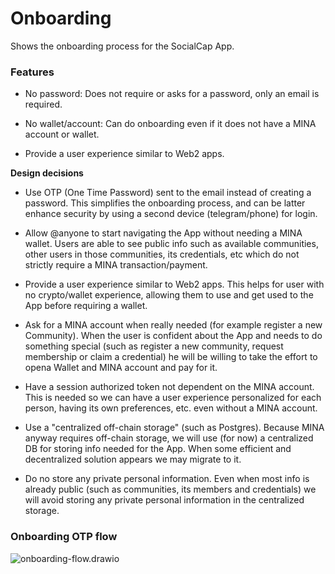 # Onboarding

Shows the onboarding process for the SocialCap App. 

### Features

- No password: Does not require or asks for a password, only an email is required.

- No wallet/account: Can do onboarding even if it does not have a MINA account or wallet.
- Provide a user experience similar to Web2 apps.

**Design decisions**

- Use OTP (One Time Password) sent to the email instead of creating a password. This simplifies the onboarding process, and can be latter enhance security by using a second device (telegram/phone) for login.

- Allow @anyone to start navigating the App without needing a MINA wallet. Users are able to see public info such as available communities, other users in those communities, its credentials, etc which do not strictly require a MINA transaction/payment.
- Provide a user experience similar to Web2 apps. This helps for user with no crypto/wallet experience, allowing them to use and get used to the App before requiring a wallet.
- Ask for a MINA account when really needed (for example register a new Community). When the user is confident about the App and needs to do something special (such as register a new community, request membership or claim a credential) he will be willing to take the effort to opena Wallet and MINA account and pay for it.
- Have a session authorized token not dependent on the MINA account. This is needed so we can have a user experience personalized for each person, having its own preferences, etc. even without a MINA account.
- Use a "centralized off-chain storage" (such as Postgres). Because MINA anyway requires off-chain storage, we will use (for now) a centralized DB for storing info needed for the App. When some efficient and decentralized solution appears we may migrate to it.
- Do no store any private personal information. Even when most info is already public (such as communities, its members and credentials) we will avoid storing any private personal information in the centralized storage.

### Onboarding OTP flow



![onboarding-flow.drawio](./onboarding-flow.drawio.png)

